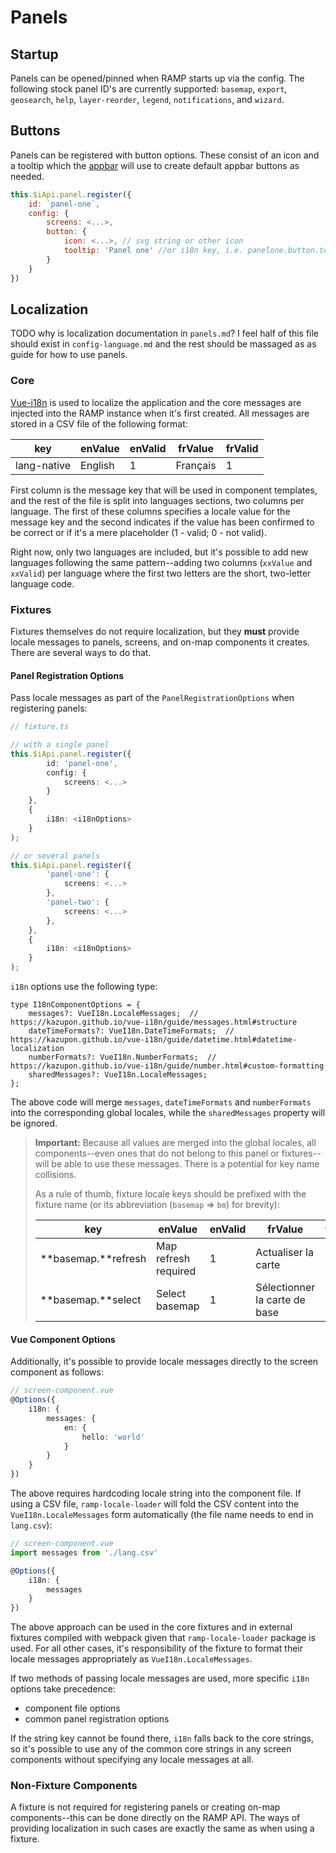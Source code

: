 # Panels

## Startup

Panels can be opened/pinned when RAMP starts up via the config. The following stock panel ID's are currently supported:
`basemap`, `export`, `geosearch`, `help`, `layer-reorder`, `legend`, `notifications`, and `wizard`.

## Buttons

Panels can be registered with button options. These consist of an icon and a tooltip which the [appbar](appbar.md) will use to create default appbar buttons as needed.

```js
this.$iApi.panel.register({
    id: `panel-one`,
    config: {
        screens: <...>,
        button: {
            icon: <...>, // svg string or other icon
            tooltip: 'Panel one' //or i18n key, i.e. panelone.button.tooltip
        }
    }
})
```

## Localization

TODO why is localization documentation in `panels.md`? I feel half of this file should exist in `config-language.md` and the rest should be massaged as as guide for how to use panels.

### Core

[Vue-i18n](https://kazupon.github.io/vue-i18n/) is used to localize the application and the core messages are injected into the RAMP instance when it's first created. All messages are stored in a CSV file of the following format:

| key         | enValue | enValid | frValue  | frValid |
| ----------- | ------- | ------- | -------- | ------- |
| lang-native | English | 1       | Français | 1       |

First column is the message key that will be used in component templates, and the rest of the file is split into languages sections, two columns per language. The first of these columns specifies a locale value for the message key and the second indicates if the value has been confirmed to be correct or if it's a mere placeholder (1 - valid; 0 - not valid).

Right now, only two languages are included, but it's possible to add new languages following the same pattern--adding two columns (`xxValue` and `xxValid`) per language where the first two letters are the short, two-letter language code.

### Fixtures

Fixtures themselves do not require localization, but they **must** provide locale messages to panels, screens, and on-map components it creates. There are several ways to do that.

#### Panel Registration Options

Pass locale messages as part of the `PanelRegistrationOptions` when registering panels:

```ts
// fixture.ts

// with a single panel
this.$iApi.panel.register({
        id: 'panel-one',
        config: {
            screens: <...>
        }
    },
    {
        i18n: <i18nOptions>
    }
);

// or several panels
this.$iApi.panel.register({
        'panel-one': {
            screens: <...>
        },
        'panel-two': {
            screens: <...>
        },
    },
    {
        i18n: <i18nOptions>
    }
);
```

`i18n` options use the following type:

```
type I18nComponentOptions = {
    messages?: VueI18n.LocaleMessages;  // https://kazupon.github.io/vue-i18n/guide/messages.html#structure
    dateTimeFormats?: VueI18n.DateTimeFormats;  // https://kazupon.github.io/vue-i18n/guide/datetime.html#datetime-localization
    numberFormats?: VueI18n.NumberFormats;  // https://kazupon.github.io/vue-i18n/guide/number.html#custom-formatting
    sharedMessages?: VueI18n.LocaleMessages;
};
```

The above code will merge `messages`, `dateTimeFormats` and `numberFormats` into the corresponding global locales, while the `sharedMessages` property will be ignored.

> **Important:**
> Because all values are merged into the global locales, all components--even ones that do not belong to this panel or fixtures--will be able to use these messages. There is a potential for key name collisions.
>
> As a rule of thumb, fixture locale keys should be prefixed with the fixture name (or its abbreviation (`basemap` => `bm`) for brevity):
>
> | key                 | enValue              | enValid | frValue                       | frValid |
> | ------------------- | -------------------- | ------- | ----------------------------- | ------- |
> | **basemap.**refresh | Map refresh required | 1       | Actualiser la carte           | 1       |
> | **basemap.**select  | Select basemap       | 1       | Sélectionner la carte de base | 1       |

#### Vue Component Options

Additionally, it's possible to provide locale messages directly to the screen component as follows:

```ts
// screen-component.vue
@Options({
    i18n: {
        messages: {
            en: {
                hello: 'world'
            }
        }
    }
})
```

The above requires hardcoding locale string into the component file. If using a CSV file, `ramp-locale-loader` will fold the CSV content into the `VueI18n.LocaleMessages` form automatically (the file name needs to end in `lang.csv`):

```ts
// screen-component.vue
import messages from './lang.csv'

@Options({
    i18n: {
        messages
    }
})
```

The above approach can be used in the core fixtures and in external fixtures compiled with webpack given that `ramp-locale-loader` package is used. For all other cases, it's responsibility of the fixture to format their locale messages appropriately as `VueI18n.LocaleMessages`.

If two methods of passing locale messages are used, more specific `i18n` options take precedence:

-   component file options
-   common panel registration options

If the string key cannot be found there, `i18n` falls back to the core strings, so it's possible to use any of the common core strings in any screen components without specifying any locale messages at all.

### Non-Fixture Components

A fixture is not required for registering panels or creating on-map components--this can be done directly on the RAMP API. The ways of providing localization in such cases are exactly the same as when using a fixture.
